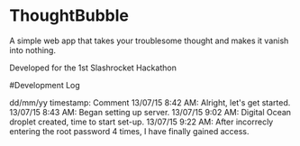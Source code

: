 # ThoughtBubble
A simple web app that takes your troublesome thought and makes it vanish into nothing.

Developed for the 1st Slashrocket Hackathon

#Development Log

dd/mm/yy timestamp: Comment
13/07/15 8:42 AM: Alright, let's get started.
13/07/15 8:43 AM: Began setting up server.
13/07/15 9:02 AM: Digital Ocean droplet created, time to start set-up.
13/07/15 9:22 AM: After incorrecly entering the root password 4 times, I have finally gained access.